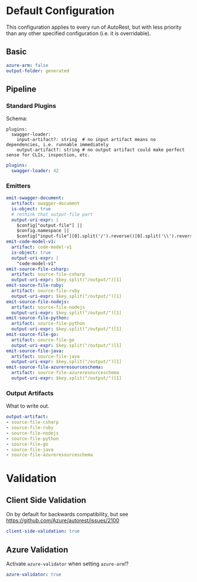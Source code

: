 # Default Configuration

This configuration applies to every run of AutoRest, but with less priority than any other specified configuration (i.e. it is overridable).

## Basic

``` yaml
azure-arm: false
output-folder: generated
```

## Pipeline

### Standard Plugins

Schema:

```
plugins:
  swagger-loader:
    input-artifact?: string  # no input artifact means no dependencies, i.e. runnable immediately
    output-artifact?: string # no output artifact could make perfect sense for CLIs, inspection, etc.
```

``` yaml
plugins:
  swagger-loader: 42
```

### Emitters

``` yaml
emit-swagger-document:
  artifact: swagger-document
  is-object: true
  # rethink that output-file part
  output-uri-expr: |
    $config["output-file"] || 
    $config.namespace || 
    $config["input-file"][0].split('/').reverse()[0].split('\\').reverse()[0].replace(/\.json$/, "")
emit-code-model-v1:
  artifact: code-model-v1
  is-object: true
  output-uri-expr: |
    "code-model-v1"
emit-source-file-csharp:
  artifact: source-file-csharp
  output-uri-expr: $key.split("/output/")[1]
emit-source-file-ruby:
  artifact: source-file-ruby
  output-uri-expr: $key.split("/output/")[1]
emit-source-file-nodejs:
  artifact: source-file-nodejs
  output-uri-expr: $key.split("/output/")[1]
emit-source-file-python:
  artifact: source-file-python
  output-uri-expr: $key.split("/output/")[1]
emit-source-file-go:
  artifact: source-file-go
  output-uri-expr: $key.split("/output/")[1]
emit-source-file-java:
  artifact: source-file-java
  output-uri-expr: $key.split("/output/")[1]
emit-source-file-azureresourceschema:
  artifact: source-file-azureresourceschema
  output-uri-expr: $key.split("/output/")[1]
```

### Output Artifacts

What to write out.

``` yaml
output-artifact:
- source-file-csharp
- source-file-ruby
- source-file-nodejs
- source-file-python
- source-file-go
- source-file-java
- source-file-azureresourceschema
```

# Validation

## Client Side Validation

On by default for backwards compatibility, but see https://github.com/Azure/autorest/issues/2100

``` yaml
client-side-validation: true
```

## Azure Validation

Activate `azure-validator` when setting `azure-arm`!?

``` yaml $(azure-arm)
azure-validator: true
```
